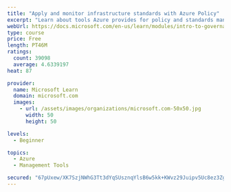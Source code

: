 ```yaml
---
title: "Apply and monitor infrastructure standards with Azure Policy"
excerpt: "Learn about tools Azure provides for policy and standards management that support your teams' ownership and development of their resources in the cloud."
webUrl: https://docs.microsoft.com/en-us/learn/modules/intro-to-governance/
type: course
price: Free
length: PT46M
ratings:
  count: 39098
  average: 4.6339197
heat: 87

provider:
  name: Microsoft Learn
  domain: microsoft.com
  images:
    - url: /assets/images/organizations/microsoft.com-50x50.jpg
      width: 50
      height: 50

levels:
  - Beginner

topics:
  - Azure
  - Management Tools

secured: "67pUxew/XK7SzjNWhG3Tt3dYqSUsznqYlsB6w5kk+KWvz29Juipv5Uc8ez3Zgt8A7mfRTwvz+Ns7+vZEAj3ftNjN1sLZIO7FtrEPOfVqku7W8xkNg3cK8HpcZK1llGGGUkxWZyPmeqWbXgziQfztwiwDZ9osGrEwsexln1lTTh3bBGaarN/W1Es8nMMnzNVKtx8LeHMfxwH6yPe5XcvtUmBiiSGfo1hXsp1tkj6PcOsKmUY+O/AIxgRyrAGjkDurerWZlvskWLJPmNpRHfmC+JdBejf7ATsjU/N3h3exJHo8jsBTZOGz/1qogw+0eY0Y+A2sW8oJQ0Mo+MfSTqrRGh0iczHyd7bdDkx2fXtn6pA6JwyNuRUrsvw+eOJbIn1HqZa2LuGsGs+7GOcQ3PulujOmhSuJaUfzK7gezvgqVCQb+CB42G417AXggGo1SbaY;HpUT83r8gln22h0/78wiHA=="
---
```


